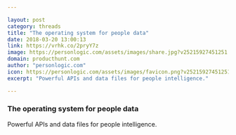 ```yaml
---

layout: post
category: threads
title: "The operating system for people data"
date: 2018-03-20 13:00:13
link: https://vrhk.co/2pryY7z
image: https://personlogic.com/assets/images/share.jpg?v25215927451251
domain: producthunt.com
author: "personlogic.com"
icon: https://personlogic.com/assets/images/favicon.png?v25215927451251
excerpt: "Powerful APIs and data files for people intelligence."

---
```


### The operating system for people data

Powerful APIs and data files for people intelligence.